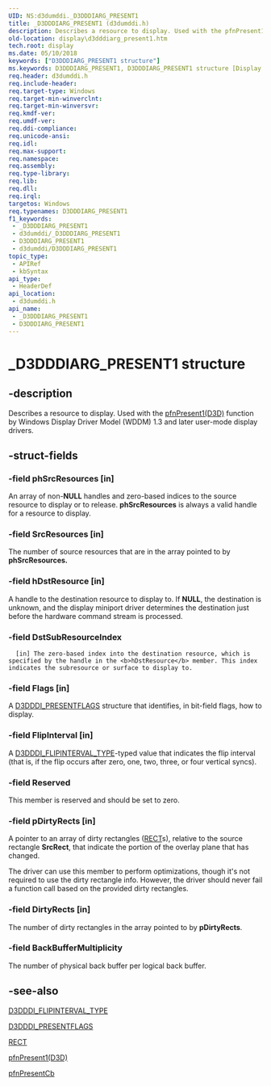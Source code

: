 ```yaml
---
UID: NS:d3dumddi._D3DDDIARG_PRESENT1
title: _D3DDDIARG_PRESENT1 (d3dumddi.h)
description: Describes a resource to display. Used with the pfnPresent1(D3D) function by Windows Display Driver Model (WDDM) 1.3 and later user-mode display drivers.
old-location: display\d3dddiarg_present1.htm
tech.root: display
ms.date: 05/10/2018
keywords: ["D3DDDIARG_PRESENT1 structure"]
ms.keywords: D3DDDIARG_PRESENT1, D3DDDIARG_PRESENT1 structure [Display Devices], _D3DDDIARG_PRESENT1, d3dumddi/D3DDDIARG_PRESENT1, display.d3dddiarg_present1
req.header: d3dumddi.h
req.include-header: 
req.target-type: Windows
req.target-min-winverclnt: 
req.target-min-winversvr: 
req.kmdf-ver: 
req.umdf-ver: 
req.ddi-compliance: 
req.unicode-ansi: 
req.idl: 
req.max-support: 
req.namespace: 
req.assembly: 
req.type-library: 
req.lib: 
req.dll: 
req.irql: 
targetos: Windows
req.typenames: D3DDDIARG_PRESENT1
f1_keywords:
 - _D3DDDIARG_PRESENT1
 - d3dumddi/_D3DDDIARG_PRESENT1
 - D3DDDIARG_PRESENT1
 - d3dumddi/D3DDDIARG_PRESENT1
topic_type:
 - APIRef
 - kbSyntax
api_type:
 - HeaderDef
api_location:
 - d3dumddi.h
api_name:
 - _D3DDDIARG_PRESENT1
 - D3DDDIARG_PRESENT1
---
```


# _D3DDDIARG_PRESENT1 structure


## -description

Describes a resource to display. Used with the <a href="/windows-hardware/drivers/ddi/d3dumddi/nc-d3dumddi-pfnd3dddi_present1">pfnPresent1(D3D)</a> function by Windows Display Driver Model (WDDM) 1.3 and later user-mode display drivers.

## -struct-fields

### -field phSrcResources [in]

An array of non-<b>NULL</b> handles and zero-based indices to the source resource to display or to release. <b>phSrcResources</b> is always a valid handle for a resource to display.

### -field SrcResources [in]

The number of source resources that are in the array pointed to by <b>phSrcResources.</b>

### -field hDstResource [in]

A handle to the destination resource to display to. If <b>NULL</b>, the destination is unknown, and the display miniport driver determines the destination just before the hardware command stream is processed.

### -field DstSubResourceIndex

      [in] The zero-based index into the destination resource, which is specified by the handle in the <b>hDstResource</b> member. This index indicates the subresource or surface to display to.

### -field Flags [in]

A <a href="/windows-hardware/drivers/ddi/d3dumddi/ns-d3dumddi-_d3dddi_presentflags">D3DDDI_PRESENTFLAGS</a> structure that identifies, in bit-field flags, how to display.

### -field FlipInterval [in]

A <a href="/windows-hardware/drivers/ddi/d3dukmdt/ne-d3dukmdt-d3dddi_flipinterval_type">D3DDDI_FLIPINTERVAL_TYPE</a>-typed value that indicates the flip interval (that is, if the flip occurs after zero, one, two, three, or four vertical syncs).

### -field Reserved

This member is reserved and should be set to zero.

### -field pDirtyRects [in]

A pointer to an array of dirty rectangles (<a href="/windows/win32/api/windef/ns-windef-rect">RECT</a>s), relative to the source rectangle <b>SrcRect</b>, that indicate the portion of the overlay plane that has changed.

The driver can use this member to perform optimizations, though it's not required to use the dirty rectangle info. However, the driver should never fail a function call based on the provided dirty rectangles.

### -field DirtyRects [in]

The number of dirty rectangles in the array pointed to by <b>pDirtyRects</b>.

### -field BackBufferMultiplicity

 
The number of physical back buffer per logical back buffer.

## -see-also

<a href="/windows-hardware/drivers/ddi/d3dukmdt/ne-d3dukmdt-d3dddi_flipinterval_type">D3DDDI_FLIPINTERVAL_TYPE</a>



<a href="/windows-hardware/drivers/ddi/d3dumddi/ns-d3dumddi-_d3dddi_presentflags">D3DDDI_PRESENTFLAGS</a>



<a href="/windows/win32/api/windef/ns-windef-rect">RECT</a>



<a href="/windows-hardware/drivers/ddi/d3dumddi/nc-d3dumddi-pfnd3dddi_present1">pfnPresent1(D3D)</a>



<a href="/windows-hardware/drivers/ddi/d3dumddi/nc-d3dumddi-pfnd3dddi_presentcb">pfnPresentCb</a>


